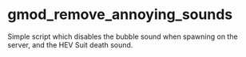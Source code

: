 # gmod_remove_annoying_sounds
Simple script which disables the bubble sound when spawning on the server, and the HEV Suit death sound.
